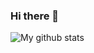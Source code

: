 ### Hi there 👋

![My github stats](https://github-readme-stats.vercel.app/api?username=kswierk&show_icons=true&theme=tokyonight)
<!--
**Kswierk/Kswierk** is a ✨ _special_ ✨ repository because its `README.md` (this file) appears on your GitHub profile.

Here are some ideas to get you started:

- 🔭 I’m currently working on ...
- 🌱 I’m currently learning ...
- 👯 I’m looking to collaborate on ...
- 🤔 I’m looking for help with ...
- 💬 Ask me about ...
- 📫 How to reach me: ...
- 😄 Pronouns: ...
- ⚡ Fun fact: ...
-->
